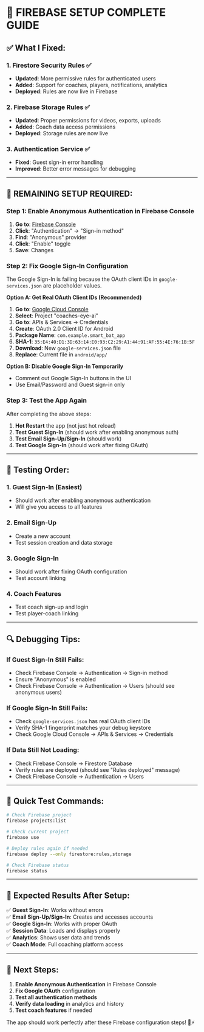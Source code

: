 # 🔧 **FIREBASE SETUP COMPLETE GUIDE**

## ✅ **What I Fixed:**

### **1. Firestore Security Rules** ✅
- **Updated**: More permissive rules for authenticated users
- **Added**: Support for coaches, players, notifications, analytics
- **Deployed**: Rules are now live in Firebase

### **2. Firebase Storage Rules** ✅
- **Updated**: Proper permissions for videos, exports, uploads
- **Added**: Coach data access permissions
- **Deployed**: Storage rules are now live

### **3. Authentication Service** ✅
- **Fixed**: Guest sign-in error handling
- **Improved**: Better error messages for debugging

---

## 🚨 **REMAINING SETUP REQUIRED:**

### **Step 1: Enable Anonymous Authentication in Firebase Console**

1. **Go to**: [Firebase Console](https://console.firebase.google.com/project/coaches-eye-ai/authentication/providers)
2. **Click**: "Authentication" → "Sign-in method"
3. **Find**: "Anonymous" provider
4. **Click**: "Enable" toggle
5. **Save**: Changes

### **Step 2: Fix Google Sign-In Configuration**

The Google Sign-In is failing because the OAuth client IDs in `google-services.json` are placeholder values.

**Option A: Get Real OAuth Client IDs (Recommended)**
1. **Go to**: [Google Cloud Console](https://console.cloud.google.com/)
2. **Select**: Project "coaches-eye-ai"
3. **Go to**: APIs & Services → Credentials
4. **Create**: OAuth 2.0 Client ID for Android
5. **Package Name**: `com.example.smart_bat_app`
6. **SHA-1**: `35:E4:40:D1:3D:63:14:E0:93:C2:29:A1:44:91:AF:55:4E:76:1B:5F`
7. **Download**: New `google-services.json` file
8. **Replace**: Current file in `android/app/`

**Option B: Disable Google Sign-In Temporarily**
- Comment out Google Sign-In buttons in the UI
- Use Email/Password and Guest sign-in only

### **Step 3: Test the App Again**

After completing the above steps:

1. **Hot Restart** the app (not just hot reload)
2. **Test Guest Sign-In** (should work after enabling anonymous auth)
3. **Test Email Sign-Up/Sign-In** (should work)
4. **Test Google Sign-In** (should work after fixing OAuth)

---

## 🧪 **Testing Order:**

### **1. Guest Sign-In** (Easiest)
- Should work after enabling anonymous authentication
- Will give you access to all features

### **2. Email Sign-Up**
- Create a new account
- Test session creation and data storage

### **3. Google Sign-In**
- Should work after fixing OAuth configuration
- Test account linking

### **4. Coach Features**
- Test coach sign-up and login
- Test player-coach linking

---

## 🔍 **Debugging Tips:**

### **If Guest Sign-In Still Fails:**
- Check Firebase Console → Authentication → Sign-in method
- Ensure "Anonymous" is enabled
- Check Firebase Console → Authentication → Users (should see anonymous users)

### **If Google Sign-In Still Fails:**
- Check `google-services.json` has real OAuth client IDs
- Verify SHA-1 fingerprint matches your debug keystore
- Check Google Cloud Console → APIs & Services → Credentials

### **If Data Still Not Loading:**
- Check Firebase Console → Firestore Database
- Verify rules are deployed (should see "Rules deployed" message)
- Check Firebase Console → Authentication → Users

---

## 📱 **Quick Test Commands:**

```bash
# Check Firebase project
firebase projects:list

# Check current project
firebase use

# Deploy rules again if needed
firebase deploy --only firestore:rules,storage

# Check Firebase status
firebase status
```

---

## 🎯 **Expected Results After Setup:**

✅ **Guest Sign-In**: Works without errors  
✅ **Email Sign-Up/Sign-In**: Creates and accesses accounts  
✅ **Google Sign-In**: Works with proper OAuth  
✅ **Session Data**: Loads and displays properly  
✅ **Analytics**: Shows user data and trends  
✅ **Coach Mode**: Full coaching platform access  

---

## 🚀 **Next Steps:**

1. **Enable Anonymous Authentication** in Firebase Console
2. **Fix Google OAuth** configuration
3. **Test all authentication methods**
4. **Verify data loading** in analytics and history
5. **Test coach features** if needed

The app should work perfectly after these Firebase configuration steps! 🏏⚡
